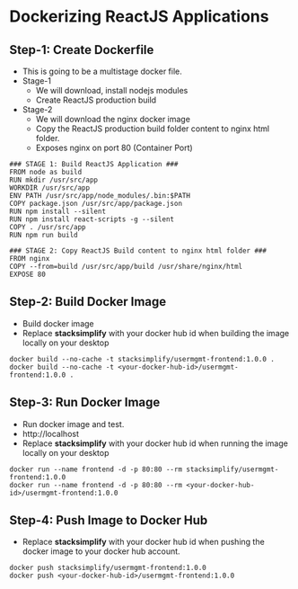 # Dockerizing ReactJS Applications

## Step-1: Create Dockerfile
- This is going to be a multistage docker file. 
- Stage-1
    - We will download, install nodejs modules 
    - Create ReactJS production build
- Stage-2
    - We will download the nginx docker image
    - Copy the ReactJS production build folder content to nginx html folder.
    - Exposes nginx on port 80 (Container Port)
```
### STAGE 1: Build ReactJS Application ###
FROM node as build
RUN mkdir /usr/src/app
WORKDIR /usr/src/app
ENV PATH /usr/src/app/node_modules/.bin:$PATH
COPY package.json /usr/src/app/package.json
RUN npm install --silent
RUN npm install react-scripts -g --silent
COPY . /usr/src/app
RUN npm run build

### STAGE 2: Copy ReactJS Build content to nginx html folder ###
FROM nginx
COPY --from=build /usr/src/app/build /usr/share/nginx/html
EXPOSE 80
```

## Step-2: Build Docker Image
- Build docker image
- Replace **stacksimplify** with your docker hub id when building the image locally on your desktop
```
docker build --no-cache -t stacksimplify/usermgmt-frontend:1.0.0 .
docker build --no-cache -t <your-docker-hub-id>/usermgmt-frontend:1.0.0 .
```

## Step-3: Run Docker Image
- Run docker image and test.
- http://localhost
- Replace **stacksimplify** with your docker hub id when running the image locally on your desktop

```
docker run --name frontend -d -p 80:80 --rm stacksimplify/usermgmt-frontend:1.0.0 
docker run --name frontend -d -p 80:80 --rm <your-docker-hub-id>/usermgmt-frontend:1.0.0 
```

## Step-4: Push Image to Docker Hub
- Replace **stacksimplify** with your docker hub id when pushing the docker image to your docker hub account. 
```
docker push stacksimplify/usermgmt-frontend:1.0.0
docker push <your-docker-hub-id>/usermgmt-frontend:1.0.0
```